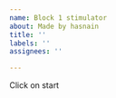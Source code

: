 ```yaml
---
name: Block 1 stimulator
about: Made by hasnain
title: ''
labels: ''
assignees: ''

---
```


Click on start

